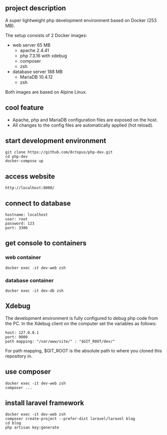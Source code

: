 ## project description

A super lightweight php development environment based on Docker (253 MB).

The setup consists of 2 Docker images:

- web server 65 MB
    - apache 2.4.41
    - php 7.3.16 with xdebug
    - composer
    - zsh
- database server 188 MB
    - MariaDB 10.4.12
    - zsh

Both images are based on Alpine Linux.

## cool feature

- Apache, php and MariaDB configuration files are exposed on the host.
- All changes to the config files are automatically applied (hot reload).

## start development environment

    git clone https://github.com/8ctopus/php-dev.git
    cd php-dev
    docker-compose up

## access website

    http://localhost:8000/

## connect to database

    hostname: localhost
    user: root
    password: 123
    port: 3306

## get console to containers

### web container

    docker exec -it dev-web zsh

### database container

    docker exec -it dev-db zsh

## Xdebug

The development environment is fully configured to debug php code from the PC.
In the Xdebug client on the computer set the variables as follows:

    host: 127.0.0.1
    port: 9000
    path mapping: "/var/www/site/" : "$GIT_ROOT/dev/"

For path mapping, $GIT_ROOT is the absolute path to where you cloned this
repository in.

## use composer

    docker exec -it dev-web zsh
    composer ...

## install laravel framework

    docker exec -it dev-web zsh
    composer create-project --prefer-dist laravel/laravel blog
    cd blog
    php artisan key:generate
